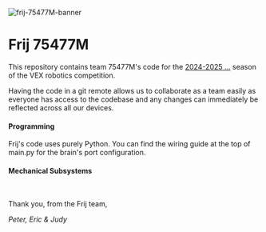 ![frij-75477M-banner](https://github.com/peterdev22/vrc-over-under/assets/95014170/cdd0f52d-31db-4441-8958-1f1a1ae631fa)

# Frij 75477M
This repository contains team 75477M's code for the [2024-2025 ...](video) season of the VEX robotics competition.

Having the code in a git remote allows us to collaborate as a team easily as everyone has access to the codebase and any changes can immediately be reflected across all our devices. 

#### Programming
Frij's code uses purely Python. You can find the wiring guide at the top of main.py for the brain's port configuration.

#### Mechanical Subsystems



<br>

Thank you, from the Frij team,

*Peter, Eric & Judy*
